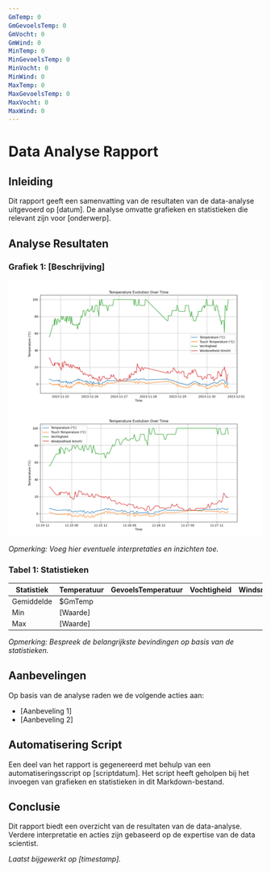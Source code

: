 ```yaml
---
GmTemp: 0
GmGevoelsTemp: 0
GmVocht: 0
GmWind: 0
MinTemp: 0
MinGevoelsTemp: 0
MinVocht: 0
MinWind: 0
MaxTemp: 0
MaxGevoelsTemp: 0
MaxVocht: 0
MaxWind: 0
---
```


# Data Analyse Rapport

## Inleiding

Dit rapport geeft een samenvatting van de resultaten van de data-analyse uitgevoerd op [datum]. De analyse omvatte grafieken en statistieken die relevant zijn voor [onderwerp].

## Analyse Resultaten

### Grafiek 1: [Beschrijving]

![Grafiek 1](images/dataGrafiek.png)
![Grafiek 2](images/grafiek.gif)

_Opmerking: Voeg hier eventuele interpretaties en inzichten toe._

### Tabel 1: Statistieken

| Statistiek | Temperatuur | GevoelsTemperatuur | Vochtigheid | Windsnelheid |
| ---------- | ----------- | ------------------ | ----------- | ------------ |
| Gemiddelde |      $GmTemp|                    |             |              |
| Min        | [Waarde]    |                    |             |              |
| Max        | [Waarde]    |                    |             |              |

_Opmerking: Bespreek de belangrijkste bevindingen op basis van de statistieken._

## Aanbevelingen

Op basis van de analyse raden we de volgende acties aan:

- [Aanbeveling 1]
- [Aanbeveling 2]

## Automatisering Script

Een deel van het rapport is gegenereerd met behulp van een automatiseringsscript op [scriptdatum]. Het script heeft geholpen bij het invoegen van grafieken en statistieken in dit Markdown-bestand.

## Conclusie

Dit rapport biedt een overzicht van de resultaten van de data-analyse. Verdere interpretatie en acties zijn gebaseerd op de expertise van de data scientist.

_Laatst bijgewerkt op [timestamp]._

